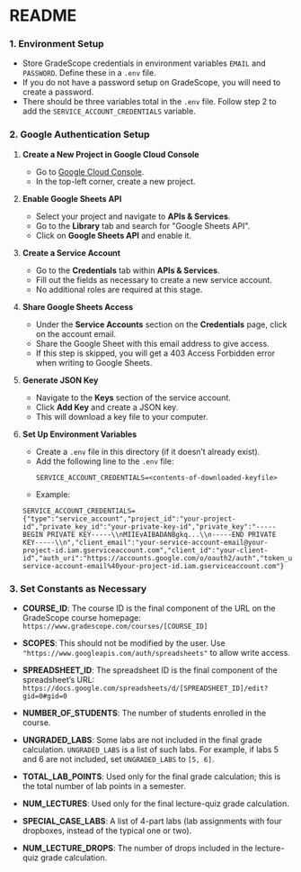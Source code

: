 # README

### 1. Environment Setup
- Store GradeScope credentials in environment variables `EMAIL` and `PASSWORD`. Define these in a `.env` file.
- If you do not have a password setup on GradeScope, you will need to create a password.
- There should be three variables total in the `.env` file. Follow step 2 to add the `SERVICE_ACCOUNT_CREDENTIALS` variable.

### 2. Google Authentication Setup

1. **Create a New Project in Google Cloud Console**
   - Go to [Google Cloud Console](https://console.cloud.google.com/).
   - In the top-left corner, create a new project.

2. **Enable Google Sheets API**
   - Select your project and navigate to **APIs & Services**.
   - Go to the **Library** tab and search for "Google Sheets API".
   - Click on **Google Sheets API** and enable it.

3. **Create a Service Account**
   - Go to the **Credentials** tab within **APIs & Services**.
   - Fill out the fields as necessary to create a new service account.
   - No additional roles are required at this stage.

4. **Share Google Sheets Access**
   - Under the **Service Accounts** section on the **Credentials** page, click on the account email.
   - Share the Google Sheet with this email address to give access.
   - If this step is skipped, you will get a 403 Access Forbidden error when writing to Google Sheets.

5. **Generate JSON Key**
   - Navigate to the **Keys** section of the service account.
   - Click **Add Key** and create a JSON key.
   - This will download a key file to your computer.

6. **Set Up Environment Variables**
   - Create a `.env` file in this directory (if it doesn’t already exist).
   - Add the following line to the `.env` file:
     ```plaintext
     SERVICE_ACCOUNT_CREDENTIALS=<contents-of-downloaded-keyfile>
     ```
   - Example:
    ```plaintext
    SERVICE_ACCOUNT_CREDENTIALS={"type":"service_account","project_id":"your-project-id","private_key_id":"your-private-key-id","private_key":"-----BEGIN PRIVATE KEY-----\\nMIIEvAIBADANBgkq...\\n-----END PRIVATE KEY-----\\n","client_email":"your-service-account-email@your-project-id.iam.gserviceaccount.com","client_id":"your-client-id","auth_uri":"https://accounts.google.com/o/oauth2/auth","token_uri":"https://oauth2.googleapis.com/token","auth_provider_x509_cert_url":"https://www.googleapis.com/oauth2/v1/certs","client_x509_cert_url":"https://www.googleapis.com/robot/v1/metadata/x509/your-service-account-email%40your-project-id.iam.gserviceaccount.com"}
    ```

### 3. Set Constants as Necessary

- **COURSE_ID**: The course ID is the final component of the URL on the GradeScope course homepage: `https://www.gradescope.com/courses/[COURSE_ID]`

- **SCOPES**: This should not be modified by the user. Use `"https://www.googleapis.com/auth/spreadsheets"` to allow write access.

- **SPREADSHEET_ID**: The spreadsheet ID is the final component of the spreadsheet’s URL: `https://docs.google.com/spreadsheets/d/[SPREADSHEET_ID]/edit?gid=0#gid=0`

- **NUMBER_OF_STUDENTS**: The number of students enrolled in the course.

- **UNGRADED_LABS**: Some labs are not included in the final grade calculation. `UNGRADED_LABS` is a list of such labs. For example, if labs 5 and 6 are not included, set `UNGRADED_LABS` to `[5, 6]`.

- **TOTAL_LAB_POINTS**: Used only for the final grade calculation; this is the total number of lab points in a semester.

- **NUM_LECTURES**: Used only for the final lecture-quiz grade calculation.

- **SPECIAL_CASE_LABS**: A list of 4-part labs (lab assignments with four dropboxes, instead of the typical one or two).

- **NUM_LECTURE_DROPS**: The number of drops included in the lecture-quiz grade calculation.
